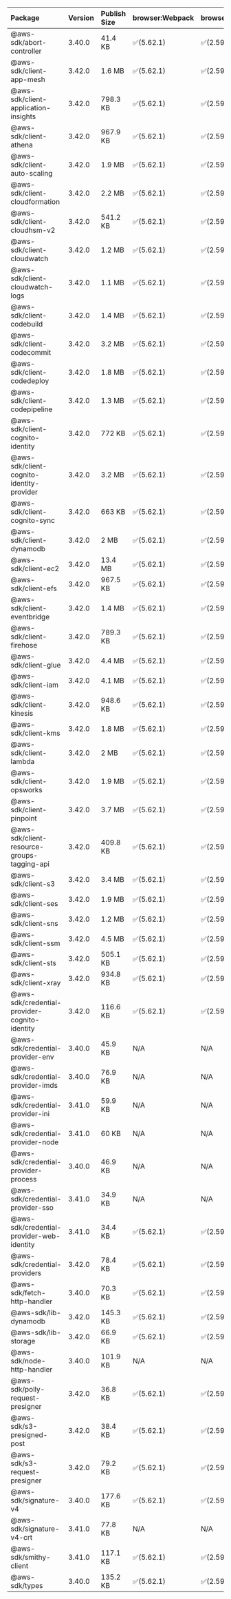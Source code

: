 | Package | Version | Publish Size | browser:Webpack | browser:Rollup | browser:EsBuild |
| :------ | :------ | :----------- | :------ | :----- | :------- |
|@aws-sdk/abort-controller|3.40.0|41.4 KB|✅(5.62.1)|✅(2.59.0)|✅(0.13.12)|
|@aws-sdk/client-app-mesh|3.42.0|1.6 MB|✅(5.62.1)|✅(2.59.0)|✅(0.13.12)|
|@aws-sdk/client-application-insights|3.42.0|798.3 KB|✅(5.62.1)|✅(2.59.0)|✅(0.13.12)|
|@aws-sdk/client-athena|3.42.0|967.9 KB|✅(5.62.1)|✅(2.59.0)|✅(0.13.12)|
|@aws-sdk/client-auto-scaling|3.42.0|1.9 MB|✅(5.62.1)|✅(2.59.0)|✅(0.13.12)|
|@aws-sdk/client-cloudformation|3.42.0|2.2 MB|✅(5.62.1)|✅(2.59.0)|✅(0.13.12)|
|@aws-sdk/client-cloudhsm-v2|3.42.0|541.2 KB|✅(5.62.1)|✅(2.59.0)|✅(0.13.12)|
|@aws-sdk/client-cloudwatch|3.42.0|1.2 MB|✅(5.62.1)|✅(2.59.0)|✅(0.13.12)|
|@aws-sdk/client-cloudwatch-logs|3.42.0|1.1 MB|✅(5.62.1)|✅(2.59.0)|✅(0.13.12)|
|@aws-sdk/client-codebuild|3.42.0|1.4 MB|✅(5.62.1)|✅(2.59.0)|✅(0.13.12)|
|@aws-sdk/client-codecommit|3.42.0|3.2 MB|✅(5.62.1)|✅(2.59.0)|✅(0.13.12)|
|@aws-sdk/client-codedeploy|3.42.0|1.8 MB|✅(5.62.1)|✅(2.59.0)|✅(0.13.12)|
|@aws-sdk/client-codepipeline|3.42.0|1.3 MB|✅(5.62.1)|✅(2.59.0)|✅(0.13.12)|
|@aws-sdk/client-cognito-identity|3.42.0|772 KB|✅(5.62.1)|✅(2.59.0)|✅(0.13.12)|
|@aws-sdk/client-cognito-identity-provider|3.42.0|3.2 MB|✅(5.62.1)|✅(2.59.0)|✅(0.13.12)|
|@aws-sdk/client-cognito-sync|3.42.0|663 KB|✅(5.62.1)|✅(2.59.0)|✅(0.13.12)|
|@aws-sdk/client-dynamodb|3.42.0|2 MB|✅(5.62.1)|✅(2.59.0)|✅(0.13.12)|
|@aws-sdk/client-ec2|3.42.0|13.4 MB|✅(5.62.1)|✅(2.59.0)|✅(0.13.12)|
|@aws-sdk/client-efs|3.42.0|967.5 KB|✅(5.62.1)|✅(2.59.0)|✅(0.13.12)|
|@aws-sdk/client-eventbridge|3.42.0|1.4 MB|✅(5.62.1)|✅(2.59.0)|✅(0.13.12)|
|@aws-sdk/client-firehose|3.42.0|789.3 KB|✅(5.62.1)|✅(2.59.0)|✅(0.13.12)|
|@aws-sdk/client-glue|3.42.0|4.4 MB|✅(5.62.1)|✅(2.59.0)|✅(0.13.12)|
|@aws-sdk/client-iam|3.42.0|4.1 MB|✅(5.62.1)|✅(2.59.0)|✅(0.13.12)|
|@aws-sdk/client-kinesis|3.42.0|948.6 KB|✅(5.62.1)|✅(2.59.0)|✅(0.13.12)|
|@aws-sdk/client-kms|3.42.0|1.8 MB|✅(5.62.1)|✅(2.59.0)|✅(0.13.12)|
|@aws-sdk/client-lambda|3.42.0|2 MB|✅(5.62.1)|✅(2.59.0)|✅(0.13.12)|
|@aws-sdk/client-opsworks|3.42.0|1.9 MB|✅(5.62.1)|✅(2.59.0)|✅(0.13.12)|
|@aws-sdk/client-pinpoint|3.42.0|3.7 MB|✅(5.62.1)|✅(2.59.0)|✅(0.13.12)|
|@aws-sdk/client-resource-groups-tagging-api|3.42.0|409.8 KB|✅(5.62.1)|✅(2.59.0)|✅(0.13.12)|
|@aws-sdk/client-s3|3.42.0|3.4 MB|✅(5.62.1)|✅(2.59.0)|✅(0.13.12)|
|@aws-sdk/client-ses|3.42.0|1.9 MB|✅(5.62.1)|✅(2.59.0)|✅(0.13.12)|
|@aws-sdk/client-sns|3.42.0|1.2 MB|✅(5.62.1)|✅(2.59.0)|✅(0.13.12)|
|@aws-sdk/client-ssm|3.42.0|4.5 MB|✅(5.62.1)|✅(2.59.0)|✅(0.13.12)|
|@aws-sdk/client-sts|3.42.0|505.1 KB|✅(5.62.1)|✅(2.59.0)|✅(0.13.12)|
|@aws-sdk/client-xray|3.42.0|934.8 KB|✅(5.62.1)|✅(2.59.0)|✅(0.13.12)|
|@aws-sdk/credential-provider-cognito-identity|3.42.0|116.6 KB|✅(5.62.1)|✅(2.59.0)|✅(0.13.12)|
|@aws-sdk/credential-provider-env|3.40.0|45.9 KB|N/A|N/A|N/A|
|@aws-sdk/credential-provider-imds|3.40.0|76.9 KB|N/A|N/A|N/A|
|@aws-sdk/credential-provider-ini|3.41.0|59.9 KB|N/A|N/A|N/A|
|@aws-sdk/credential-provider-node|3.41.0|60 KB|N/A|N/A|N/A|
|@aws-sdk/credential-provider-process|3.40.0|46.9 KB|N/A|N/A|N/A|
|@aws-sdk/credential-provider-sso|3.41.0|34.9 KB|N/A|N/A|N/A|
|@aws-sdk/credential-provider-web-identity|3.41.0|34.4 KB|✅(5.62.1)|✅(2.59.0)|✅(0.13.12)|
|@aws-sdk/credential-providers|3.42.0|78.4 KB|✅(5.62.1)|✅(2.59.0)|✅(0.13.12)|
|@aws-sdk/fetch-http-handler|3.40.0|70.3 KB|✅(5.62.1)|✅(2.59.0)|✅(0.13.12)|
|@aws-sdk/lib-dynamodb|3.42.0|145.3 KB|✅(5.62.1)|✅(2.59.0)|✅(0.13.12)|
|@aws-sdk/lib-storage|3.42.0|66.9 KB|✅(5.62.1)|✅(2.59.0)|✅(0.13.12)|
|@aws-sdk/node-http-handler|3.40.0|101.9 KB|N/A|N/A|N/A|
|@aws-sdk/polly-request-presigner|3.42.0|36.8 KB|✅(5.62.1)|✅(2.59.0)|✅(0.13.12)|
|@aws-sdk/s3-presigned-post|3.42.0|38.4 KB|✅(5.62.1)|✅(2.59.0)|✅(0.13.12)|
|@aws-sdk/s3-request-presigner|3.42.0|79.2 KB|✅(5.62.1)|✅(2.59.0)|✅(0.13.12)|
|@aws-sdk/signature-v4|3.40.0|177.6 KB|✅(5.62.1)|✅(2.59.0)|✅(0.13.12)|
|@aws-sdk/signature-v4-crt|3.41.0|77.8 KB|N/A|N/A|N/A|
|@aws-sdk/smithy-client|3.41.0|117.1 KB|✅(5.62.1)|✅(2.59.0)|✅(0.13.12)|
|@aws-sdk/types|3.40.0|135.2 KB|✅(5.62.1)|✅(2.59.0)|✅(0.13.12)|
